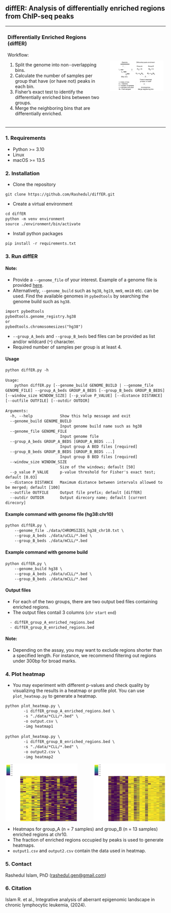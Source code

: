 ## diffER: Analysis of differentially enriched regions from ChIP-seq peaks

<table>
  <tr>
    <td>
      <h3> Differentially Enriched Regions (diffER)</h3>
      <p>Workflow:</p>
      <ol>
        <li> Split the genome into non-overlapping bins.</li>
        <li> Calculate the number of samples per group that have (or have not) peaks in each bin.</li>
        <li> Fisher’s exact test to identify the differentially enriched bins between two groups.</li>
		<li> Merge the neighboring bins that are differentially enriched.</li>
      </ol>
      <br>
    </td>
    <td>
      <img src="./data/pipeline.gif" alt="Project Image" width="400"/>
    </td>
  </tr>
</table>

### 1. Requirements 
- Python >= 3.10
- Linux
- macOS >= 13.5

### 2. Installation

 - Clone the repository

```
git clone https://github.com/Rashedul/diffER.git
```

 - Create a virtual environment

```
cd diffER
python -m venv environment
source ./environment/bin/activate
```

 - Install python packages

```
pip install -r requirements.txt
```

### 3. Run diffER

#### Note:
- Provide a `--genome_file` of your interest. Example of a genome file is provided [here](./data/CHROMSIZES_hg38.txt). 
- Alternatively, `--genome_build` such as `hg38`, `hg19`, `mm9`, `mm10` etc. can be used. Find the available genomes in `pybedtools` by searching the genome build such as `hg38`.
```
import pybedtools
pybedtools.genome_registry.hg38
or
pybedtools.chromosomesizes("hg38")
```
- `--group_A_beds` and `--group_B_beds` bed files can be provided as list and/or wildcard (`*`) character. 
- Required number of samples per group is at least 4.

#### Usage
```
python diffER.py -h

Usage:
    python diffER.py [--genome_build GENOME_BUILD | --genome_file GENOME_FILE] --group_A_beds GROUP_A_BEDS [--group_B_beds GROUP_B_BEDS] [--window_size WINDOW_SIZE] [--p_value P_VALUE] [--distance DISTANCE] [--outfile OUTFILE] [--outdir OUTDIR]  

Arguments:
  -h, --help            Show this help message and exit
  --genome_build GENOME_BUILD
                        Input genome build name such as hg38
  --genome_file GENOME_FILE
                        Input genome file
  --group_A_beds GROUP_A_BEDS [GROUP_A_BEDS ...]
                        Input group A BED files [required]
  --group_B_beds GROUP_B_BEDS [GROUP_B_BEDS ...]
                        Input group B BED files [required]
  --window_size WINDOW_SIZE
                        Size of the windows; default [50]
  --p_value P_VALUE     p-value threshold for Fisher's exact test; default [0.03]
  --distance DISTANCE   Maximum distance between intervals allowed to be merged; default [100]
  --outfile OUTFILE     Output file prefix; default [diffER]
  --outdir OUTDIR       Output direcory name; default [current direcory]
```

#### Example command with genome file (hg38:chr10)
```
python diffER.py \
    --genome_file ./data/CHROMSIZES_hg38_chr10.txt \
    --group_A_beds ./data/uCLL/*.bed \
    --group_B_beds ./data/mCLL/*.bed 
```

#### Example command with genome build 
```
python diffER.py \
    --genome_build hg38 \
    --group_A_beds ./data/uCLL/*.bed \
    --group_B_beds ./data/mCLL/*.bed
```

#### Output files
- For each of the two groups, there are two output bed files containing enriched regions. 
- The output files contail 3 columns (`chr` `start` `end`) 

```
  - diffER_group_A_enriched_regions.bed 
  - diffER_group_B_enriched_regions.bed
```

#### Note:

- Depending on the assay, you may want to exclude regions shorter than a specified length. For instance, we recommend filtering out regions under 300bp for broad marks.

### 4. Plot heatmap

- You may experiment with different p-values and check quality by visualizing the results in a heatmap or profile plot. You can use `plot_heatmap.py` to generate a heatmap. 

```
python plot_heatmap.py \
        -i diffER_group_A_enriched_regions.bed \
        -s "./data/*CLL/*.bed" \
        -o output.csv \
        -img heatmap1

python plot_heatmap.py \
        -i diffER_group_B_enriched_regions.bed \
        -s "./data/*CLL/*.bed" \
        -o output2.csv \
        -img heatmap2
```

<div style="display: flex; justify-content: space-between;">
  <img src="./data/heatmap1.png" alt="Figure 1" style="width: 45%;"/>
  <img src="./data/heatmap2.png" alt="Figure 2" style="width: 45%;"/>
</div>

- Heatmaps for group_A (n = 7 samples) and group_B (n = 13 samples) enriched regions at chr10.
- The fraction of enriched regions occupied by peaks is used to generate heatmaps.
- `output1.csv` and `output2.csv` contain the data used in heatmap.

### 5. Contact  
Rashedul Islam, PhD (rashedul.gen@gmail.com)

### 6. Citation  
Islam R. et al., Integrative analysis of aberrant epigenomic landscape in chronic lymphocytic leukemia, (2024).

